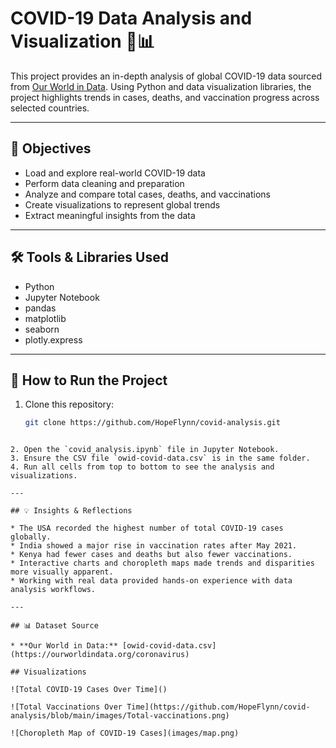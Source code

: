 
# COVID-19 Data Analysis and Visualization 🦠📊

This project provides an in-depth analysis of global COVID-19 data sourced from [Our World in Data](https://ourworldindata.org/coronavirus). Using Python and data visualization libraries, the project highlights trends in cases, deaths, and vaccination progress across selected countries.

---

## 🎯 Objectives

- Load and explore real-world COVID-19 data
- Perform data cleaning and preparation
- Analyze and compare total cases, deaths, and vaccinations
- Create visualizations to represent global trends
- Extract meaningful insights from the data

---

## 🛠️ Tools & Libraries Used

- Python
- Jupyter Notebook
- pandas
- matplotlib
- seaborn
- plotly.express

---

## 🚀 How to Run the Project

1. Clone this repository:
   ```bash
   git clone https://github.com/HopeFlynn/covid-analysis.git
````

2. Open the `covid_analysis.ipynb` file in Jupyter Notebook.
3. Ensure the CSV file `owid-covid-data.csv` is in the same folder.
4. Run all cells from top to bottom to see the analysis and visualizations.

---

## 💡 Insights & Reflections

* The USA recorded the highest number of total COVID-19 cases globally.
* India showed a major rise in vaccination rates after May 2021.
* Kenya had fewer cases and deaths but also fewer vaccinations.
* Interactive charts and choropleth maps made trends and disparities more visually apparent.
* Working with real data provided hands-on experience with data analysis workflows.

---

## 📊 Dataset Source

* **Our World in Data:** [owid-covid-data.csv](https://ourworldindata.org/coronavirus)

## Visualizations

![Total COVID-19 Cases Over Time]()

![Total Vaccinations Over Time](https://github.com/HopeFlynn/covid-analysis/blob/main/images/Total-vaccinations.png)

![Choropleth Map of COVID-19 Cases](images/map.png)


